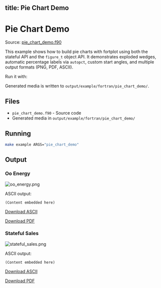 title: Pie Chart Demo
---

# Pie Chart Demo

Source: [pie_chart_demo.f90](https://github.com/lazy-fortran/fortplot/blob/main/example/fortran/pie_chart_demo/pie_chart_demo.f90)

This example shows how to build pie charts with fortplot using both the stateful
API and the `figure_t` object API. It demonstrates exploded wedges, automatic
percentage labels via `autopct`, custom start angles, and multiple output formats
(PNG, PDF, ASCII).

Run it with:

Generated media is written to `output/example/fortran/pie_chart_demo/`.

## Files

- `pie_chart_demo.f90` - Source code
- Generated media in `output/example/fortran/pie_chart_demo/`

## Running

```bash
make example ARGS="pie_chart_demo"
```

## Output

### Oo Energy

![oo_energy.png](../../media/examples/pie_chart_demo/oo_energy.png)

ASCII output:
```
(Content embedded here)
```

[Download ASCII](../../media/examples/pie_chart_demo/oo_energy.txt)

[Download PDF](../../media/examples/pie_chart_demo/oo_energy.pdf)

### Stateful Sales

![stateful_sales.png](../../media/examples/pie_chart_demo/stateful_sales.png)

ASCII output:
```
(Content embedded here)
```

[Download ASCII](../../media/examples/pie_chart_demo/stateful_sales.txt)

[Download PDF](../../media/examples/pie_chart_demo/stateful_sales.pdf)

